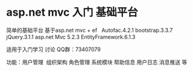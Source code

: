 # asp.net mvc 入门 基础平台
简单的基础平台 基于asp.net mvc + ef 
 
Autofac.4.2.1
bootstrap.3.3.7
jQuery.3.1.1
asp.net Mvc 5.2.3
EntityFramework.6.1.3

适用于入门学习
讨论 QQ群：73407079

功能：用户管理  组织架构 角色管理 系统模块 帮助信息 用户日志 消息推送 等 
